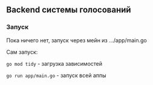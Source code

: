 ## Backend системы голосований



### Запуск

Пока ничего нет, запуск через мейн из .../app/main.go

Сам запуск:

`go mod tidy` - загрузка зависимостей

 `go run app/main.go` - запуск всей аппы
